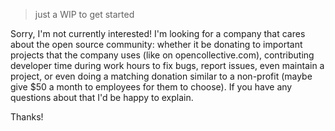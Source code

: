 > just a WIP to get started

Sorry, I'm not currently interested! I'm looking for a company that cares about the open source community: whether it be donating to important projects that the company uses (like on opencollective.com), contributing developer time during work hours to fix bugs, report issues, even maintain a project, or even doing a matching donation similar to a non-profit (maybe give $50 a month to employees for them to choose). If you have any questions about that I'd be happy to explain.

Thanks!
